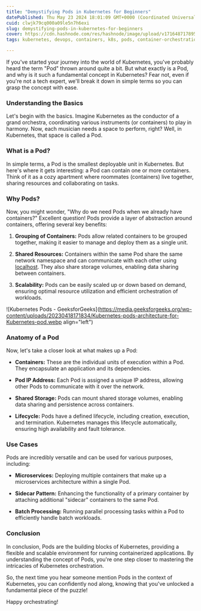 ```yaml
---
title: "Demystifying Pods in Kubernetes for Beginners"
datePublished: Thu May 23 2024 18:01:09 GMT+0000 (Coordinated Universal Time)
cuid: clwjk79cq000a09le5n7h6exi
slug: demystifying-pods-in-kubernetes-for-beginners
cover: https://cdn.hashnode.com/res/hashnode/image/upload/v1716487178959/bf1e297e-3c22-4d95-9d84-836e0db1ab04.png
tags: kubernetes, devops, containers, k8s, pods, container-orchestration, k8scluster, basic-of-kubernetes

---
```


If you've started your journey into the world of Kubernetes, you've probably heard the term "Pod" thrown around quite a bit. But what exactly is a Pod, and why is it such a fundamental concept in Kubernetes? Fear not, even if you're not a tech expert, we'll break it down in simple terms so you can grasp the concept with ease.

### **Understanding the Basics**

Let's begin with the basics. Imagine Kubernetes as the conductor of a grand orchestra, coordinating various instruments (or containers) to play in harmony. Now, each musician needs a space to perform, right? Well, in Kubernetes, that space is called a Pod.

### **What is a Pod?**

In simple terms, a Pod is the smallest deployable unit in Kubernetes. But here's where it gets interesting: a Pod can contain one or more containers. Think of it as a cozy apartment where roommates (containers) live together, sharing resources and collaborating on tasks.

### **Why Pods?**

Now, you might wonder, "Why do we need Pods when we already have containers?" Excellent question! Pods provide a layer of abstraction around containers, offering several key benefits:

1. **Grouping of Containers:** Pods allow related containers to be grouped together, making it easier to manage and deploy them as a single unit.
    
2. **Shared Resources:** Containers within the same Pod share the same network namespace and can communicate with each other using [localhost](http://localhost). They also share storage volumes, enabling data sharing between containers.
    
3. **Scalability:** Pods can be easily scaled up or down based on demand, ensuring optimal resource utilization and efficient orchestration of workloads.
    

![Kubernetes Pods - GeeksforGeeks](https://media.geeksforgeeks.org/wp-content/uploads/20230418171834/Kubernetes-pods-architecture-for-Kubernetes-pod.webp align="left")

### **Anatomy of a Pod**

Now, let's take a closer look at what makes up a Pod:

* **Containers:** These are the individual units of execution within a Pod. They encapsulate an application and its dependencies.
    
* **Pod IP Address:** Each Pod is assigned a unique IP address, allowing other Pods to communicate with it over the network.
    
* **Shared Storage:** Pods can mount shared storage volumes, enabling data sharing and persistence across containers.
    
* **Lifecycle:** Pods have a defined lifecycle, including creation, execution, and termination. Kubernetes manages this lifecycle automatically, ensuring high availability and fault tolerance.
    

### **Use Cases**

Pods are incredibly versatile and can be used for various purposes, including:

* **Microservices:** Deploying multiple containers that make up a microservices architecture within a single Pod.
    
* **Sidecar Pattern:** Enhancing the functionality of a primary container by attaching additional "sidecar" containers to the same Pod.
    
* **Batch Processing:** Running parallel processing tasks within a Pod to efficiently handle batch workloads.
    

### **Conclusion**

In conclusion, Pods are the building blocks of Kubernetes, providing a flexible and scalable environment for running containerized applications. By understanding the concept of Pods, you're one step closer to mastering the intricacies of Kubernetes orchestration.

So, the next time you hear someone mention Pods in the context of Kubernetes, you can confidently nod along, knowing that you've unlocked a fundamental piece of the puzzle!

Happy orchestrating!